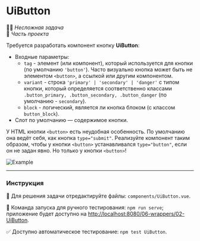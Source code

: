 # UiButton

👶🏻 _Несложная задача_\
💼 _Часть проекта_

<!--start_statement-->

Требуется разработать компонент кнопку **UiButton**:

- Входные параметры:
  - `tag` - элемент (или компонент), который используется для кнопки (по умолчанию `'button'`). Часто визуально кнопка
    может быть не элементом `<button>`, а ссылкой или другим компонентом.
  - `variant` - строка `'primary' | 'secondary' | 'danger'` с типом кнопки, который определяется соответственно классами
    `.button_primary, .button_secondary, .button_danger` (по умолчанию - `secondary`).
  - `block` - логический, является ли кнопка блоком (с классом `button_block`).
- Слот по умолчанию — содержимое кнопки.

У HTML кнопки `<button>` есть неудобная особенность. По умолчанию она ведёт себя, как кнопка `type="submit"`. Реализуйте
компонент таким образом, чтобы у кнопки `<button>` устанавливался `type="button"`, если он не задан явно. Но только у
кнопки `<button>`!

<img src="https://i.imgur.com/R8aKxcG.png" alt="Example" style="max-width: 100%" />
<!--end_statement-->

---

### Инструкция

📝 Для решения задачи отредактируйте файлы: `components/UiButton.vue`.

🚀 Команда запуска для ручного тестирования: `npm run serve`;\
приложение будет доступно на [http://localhost:8080/06-wrappers/02-UiButton](http://localhost:8080/06-wrappers/02-UiButton).

✅ Доступно автоматическое тестирование: `npm test UiButton`.
